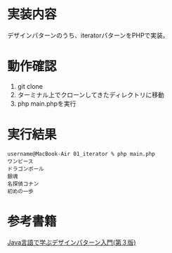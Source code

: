 # 実装内容
デザインパターンのうち、iteratorパターンをPHPで実装。

# 動作確認
1. git clone
2. ターミナル上でクローンしてきたディレクトリに移動
3. php main.phpを実行

# 実行結果
```
username@MacBook-Air 01_iterator % php main.php
ワンピース
ドラゴンボール
銀魂
名探偵コナン
初めの一歩
```

# 参考書籍
[Java言語で学ぶデザインパターン入門(第３版)](https://www.amazon.co.jp/Java%E8%A8%80%E8%AA%9E%E3%81%A7%E5%AD%A6%E3%81%B6%E3%83%87%E3%82%B6%E3%82%A4%E3%83%B3%E3%83%91%E3%82%BF%E3%83%BC%E3%83%B3%E5%85%A5%E9%96%80%E7%AC%AC3%E7%89%88-%E7%B5%90%E5%9F%8E-%E6%B5%A9/dp/4815609802/ref=asc_df_4815609802/?tag=jpgo-22&linkCode=df0&hvadid=529609892108&hvpos=&hvnetw=g&hvrand=14336878524774502329&hvpone=&hvptwo=&hvqmt=&hvdev=c&hvdvcmdl=&hvlocint=&hvlocphy=9178096&hvtargid=pla-1434225202302&psc=1&th=1&psc=1)
